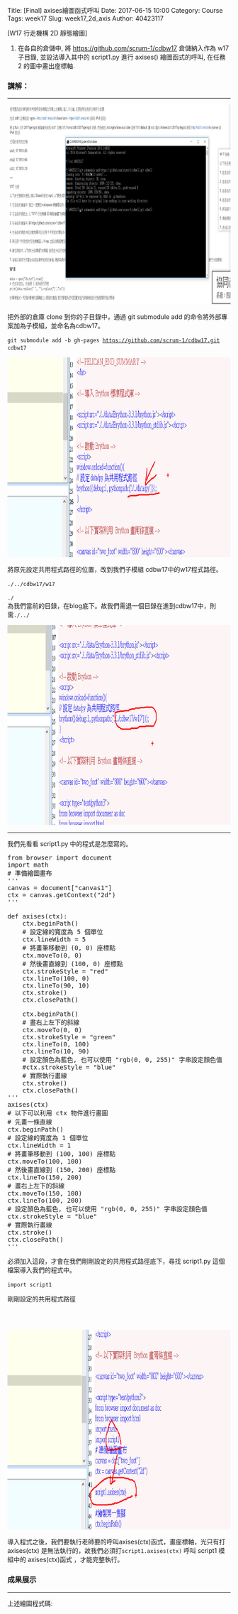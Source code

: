 Title: [Final] axises繪圖函式呼叫
Date: 2017-06-15 10:00
Category: Course
Tags: week17
Slug: week17_2d_axis
Author: 40423117

[W17 行走機構 2D 靜態繪圖]

1. 在各自的倉儲中, 將 https://github.com/scrum-1/cdbw17 倉儲納入作為 w17 子目錄, 並設法導入其中的 script1.py 進行 axises() 繪圖函式的呼叫, 在任務 2 的圖中畫出座標軸.

<!-- PELICAN_END_SUMMARY -->
</hr>

### 講解：
<hr/>

<img src="./../final/3/1.jpg" height="450px">

把外部的倉庫 clone 到你的子目錄中，通過 git submodule add 的命令將外部專案加為子模組，並命名為cdbw17。

<code>git submodule add -b gh-pages https://github.com/scrum-1/cdbw17.git cdbw17</code>

<img src="./../final/3/2.jpg" height="450px">

將原先設定共用程式路徑的位置，改到我們子模組 cdbw17中的w17程式路徑。

<code>./../cdbw17/w17</code>

<code>./ </code>為我們當前的目錄，在blog底下。故我們需退一個目錄在進到cdbw17中，則需<code>./../ </code>

<img src="./../final/3/3.jpg" height="450px">

<hr/>

我們先看看 script1.py 中的程式是怎麼寫的。

<pre class="brush: python">
from browser import document
import math
# 準備繪圖畫布
'''
canvas = document["canvas1"]
ctx = canvas.getContext("2d")
'''

def axises(ctx):
    ctx.beginPath()
    # 設定線的寬度為 5 個單位
    ctx.lineWidth = 5
    # 將畫筆移動到 (0, 0) 座標點
    ctx.moveTo(0, 0)
    # 然後畫直線到 (100, 0) 座標點
    ctx.strokeStyle = "red"
    ctx.lineTo(100, 0)
    ctx.lineTo(90, 10)
    ctx.stroke()
    ctx.closePath()

    ctx.beginPath()
    # 畫右上左下的斜線
    ctx.moveTo(0, 0)
    ctx.strokeStyle = "green"
    ctx.lineTo(0, 100)
    ctx.lineTo(10, 90)
    # 設定顏色為藍色, 也可以使用 "rgb(0, 0, 255)" 字串設定顏色值
    #ctx.strokeStyle = "blue"
    # 實際執行畫線
    ctx.stroke()
    ctx.closePath()
'''
axises(ctx)
# 以下可以利用 ctx 物件進行畫圖
# 先畫一條直線
ctx.beginPath()
# 設定線的寬度為 1 個單位
ctx.lineWidth = 1
# 將畫筆移動到 (100, 100) 座標點
ctx.moveTo(100, 100)
# 然後畫直線到 (150, 200) 座標點
ctx.lineTo(150, 200)
# 畫右上左下的斜線
ctx.moveTo(150, 100)
ctx.lineTo(100, 200)
# 設定顏色為藍色, 也可以使用 "rgb(0, 0, 255)" 字串設定顏色值
ctx.strokeStyle = "blue"
# 實際執行畫線
ctx.stroke()
ctx.closePath()
'''
</pre>

必須加入這段，才會在我們剛剛設定的共用程式路徑底下，尋找 script1.py 這個檔案導入我們的程式中。

<code>import script1</code>

剛剛設定的共用程式路徑
<pre class="brush: python">
<script>
window.onload=function(){
// 設定 ./../cdbw17/w17 為共用程式路徑
brython({debug:1, pythonpath:['./../cdbw17/w17']});
}
</script>
</pre>

<img src="./../final/3/4.jpg" height="450px">

導入程式之後，我們要執行老師要的呼叫axises(ctx)函式，畫座標軸，光只有打 axises(ctx) 是無法執行的，故我們必須打<code>script1.axises(ctx)</code> 呼叫 script1 模組中的 axises(ctx)函式 ，才能完整執行。

### 成果展示
<hr/>
<!-- 導入 Brython 標準程式庫 -->
 
<script src="./../data/Brython-3.3.1/brython.js"></script>
<script src="./../data/Brython-3.3.1/brython_stdlib.js"></script>
 
<!-- 啟動 Brython -->
<script>
window.onload=function(){
// 設定 ./../cdbw17/w17 為共用程式路徑
brython({debug:1, pythonpath:['./../cdbw17/w17']});
}
</script>

<!-- 以下實際利用  Brython 畫2D示意圖-->

<canvas id="two_foot" width="800" height="600"></canvas>

<script type="text/python3">
from browser import document as doc
from browser import html
import math
import script1
# 準備繪圖畫布
canvas = doc["two_foot"]
ctx = canvas.getContext("2d")

script1.axises(ctx)

ctx.beginPath()
ctx.moveTo(180,420)
ctx.lineTo(320,480)
ctx.lineTo(345.714,420)
ctx.lineTo(303.688,401.999)
ctx.lineTo(435.261,153.022)
ctx.lineTo(387.984,128.037)
ctx.lineTo(256.441,377.004)
ctx.lineTo(207.424,356.01)
ctx.lineTo(180,420)
ctx.fillStyle="black"
ctx.fill()

ctx.beginPath()
ctx.moveTo(406.02,128.666)
ctx.lineTo(357.119,150.3)
ctx.lineTo(471.046,407.819)
ctx.lineTo(424.218,433.268)
ctx.lineTo(457.46,494.438)
ctx.lineTo(591.29,421.709)
ctx.lineTo(560.121,364.353)
ctx.lineTo(519.947,386.185)
ctx.lineTo(406.02,128.666)
ctx.fillStyle="red"
ctx.fill()

</script>

上述繪圖程式碼:

<pre class="brush: python">
<canvas id="two_foot" width="800" height="600"></canvas>
<script type="text/python3">
from browser import document as doc
from browser import html
import math
import script1
# 準備繪圖畫布
canvas = doc["two_foot"]
ctx = canvas.getContext("2d")

script1.axises(ctx)

ctx.beginPath()
ctx.moveTo(180,420)
ctx.lineTo(320,480)
ctx.lineTo(345.714,420)
ctx.lineTo(303.688,401.999)
ctx.lineTo(435.261,153.022)
ctx.lineTo(387.984,128.037)
ctx.lineTo(256.441,377.004)
ctx.lineTo(207.424,356.01)
ctx.lineTo(180,420)
ctx.fillStyle="black"
ctx.fill()

ctx.beginPath()
ctx.moveTo(406.02,128.666)
ctx.lineTo(357.119,150.3)
ctx.lineTo(471.046,407.819)
ctx.lineTo(424.218,433.268)
ctx.lineTo(457.46,494.438)
ctx.lineTo(591.29,421.709)
ctx.lineTo(560.121,364.353)
ctx.lineTo(519.947,386.185)
ctx.lineTo(406.02,128.666)
ctx.fillStyle="red"
ctx.fill()
</script>
</pre>